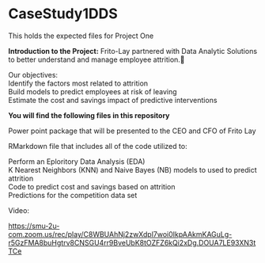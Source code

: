 # CaseStudy1DDS
This holds the expected files for Project One


**Introduction to the Project:**
Frito-Lay partnered with Data Analytic Solutions to better understand and manage employee attrition.

Our objectives:  
   Identify the factors most related to attrition  
   Build models to predict employees at risk of leaving  
   Estimate the cost and savings impact of predictive interventions  

**You will find the following files in this repository**

Power point package that will be presented to the CEO and CFO of Frito Lay

RMarkdown file that includes all of the code utilized to:

   Perform an Eploritory Data Analysis (EDA)  
   K Nearest Neighbors (KNN) and Naive Bayes (NB) models to used to predict attrition  
   Code to predict cost and savings based on attrition  
   Predictions for the competition data set  

Video:

https://smu-2u-com.zoom.us/rec/play/C8WBUAhNj2zwXdpl7woi0IkpAAkmKAGuLg-r5GzFMA8buHgtrv8CNSGU4rr9BveUbK8tOZFZ6kQi2xDg.DOUA7LE93XN3tTCe
